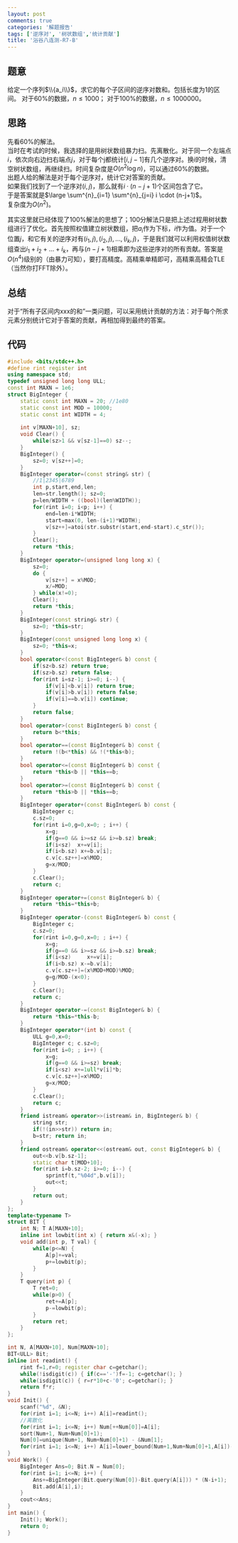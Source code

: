 ```yaml
---
layout: post
comments: true
categories: '解题报告'
tags: ['逆序对', '树状数组','统计贡献']
title: '浴谷八连测-R7-B'
---
```


## 题意
给定一个序列$\\{a_i\\}$，求它的每个子区间的逆序对数和。包括长度为1的区间。
对于$60\%$的数据，$n \leq 1000$； 对于$100\%$的数据，$n \leq 1000000$。
<!--more-->

## 思路
先看$60\%$的解法。      
当时在考试的时候，我选择的是用树状数组暴力扫。先离散化。对于同一个左端点$i$，依次向右边扫右端点$j$，对于每个j都统计$[i,j-1]$有几个逆序对。换$i$的时候，清空树状数组，再继续扫。时间复杂度是$O(n^2 \log n)$，可以通过$60\%$的数据。         
出题人给的解法是对于每个逆序对，统计它对答案的贡献。     
如果我们找到了一个逆序对$(i,j)$，那么就有$i \cdot (n-j+1)$个区间包含了它。      
于是答案就是$\large \sum^{n}_{i=1} \sum^{n}_{j=i} i \cdot (n-j+1)$。      
复杂度为$O(n^2)$。       

其实这里就已经体现了$100\%$解法的思想了；100分解法只是把上述过程用树状数组进行了优化。首先按照权值建立树状数组，把$a_i$作为下标，$i$作为值。对于一个位置$j$，和它有关的逆序对有$(i_1,j),(i_2,j), \dots , (i_k,j)$，于是我们就可以利用权值树状数组查出$i_1+i_2+\dots+i_k$，再与$(n-j+1)$相乘即为这些逆序对的所有贡献。答案是$O(n^4)$级别的（由暴力可知），要打高精度。高精乘单精即可，高精乘高精会TLE（当然你打FFT除外）。

## 总结
对于“所有子区间内xxx的和”一类问题，可以采用统计贡献的方法：对于每个所求元素分别统计它对于答案的贡献，再相加得到最终的答案。

## 代码
```cpp
#include <bits/stdc++.h>
#define rint register int
using namespace std;
typedef unsigned long long ULL;
const int MAXN = 1e6;
struct BigInteger {
    static const int MAXN = 20; //1e80
    static const int MOD = 10000;
    static const int WIDTH = 4;
    
    int v[MAXN+10], sz;
    void Clear() {
        while(sz>1 && v[sz-1]==0) sz--;
    }
    BigInteger() {
        sz=0; v[sz++]=0;
    }
    BigInteger operator=(const string& str) {
        //1|2345|6789
        int p,start,end,len;
        len=str.length(); sz=0;
        p=len/WIDTH + ((bool)(len%WIDTH));
        for(rint i=0; i<p; i++) {
            end=len-i*WIDTH;
            start=max(0, len-(i+1)*WIDTH);
            v[sz++]=atoi(str.substr(start,end-start).c_str());
        }
        Clear();
        return *this;
    }
    BigInteger operator=(unsigned long long x) {
        sz=0;
        do {
            v[sz++] = x%MOD;
            x/=MOD;
        } while(x!=0);
        Clear();
        return *this;
    }
    BigInteger(const string& str) {
        sz=0; *this=str;
    }
    BigInteger(const unsigned long long x) {
        sz=0; *this=x;
    }
    bool operator<(const BigInteger& b) const {
        if(sz<b.sz) return true;
        if(sz>b.sz) return false;
        for(rint i=sz-1; i>=0; i--) {
            if(v[i]<b.v[i]) return true;
            if(v[i]>b.v[i]) return false;
            if(v[i]==b.v[i]) continue;
        }
        return false;
    }
    bool operator>(const BigInteger& b) const {
        return b<*this;
    }
    bool operator==(const BigInteger& b) const {
        return !(b<*this) && !(*this<b);
    }
    bool operator<=(const BigInteger& b) const {
        return *this<b || *this==b;
    }
    bool operator>=(const BigInteger& b) const {
        return *this>b || *this==b;
    }
    BigInteger operator+(const BigInteger& b) const {
        BigInteger c;
        c.sz=0;
        for(rint i=0,g=0,x=0; ; i++) {
            x=g;
            if(g==0 && i>=sz && i>=b.sz) break;
            if(i<sz)  x+=v[i];
            if(i<b.sz) x+=b.v[i];
            c.v[c.sz++]=x%MOD;
            g=x/MOD;
        }
        c.Clear();
        return c;
    }
    BigInteger operator+=(const BigInteger& b) {
        return *this=*this+b;
    }
    BigInteger operator-(const BigInteger& b) const {
        BigInteger c;
        c.sz=0;
        for(rint i=0,g=0,x=0; ; i++) {
            x=g;
            if(g==0 && i>=sz && i>=b.sz) break;
            if(i<sz)     x+=v[i]; 
            if(i<b.sz) x-=b.v[i];
            c.v[c.sz++]=(x%MOD+MOD)%MOD;
            g=g/MOD-(x<0);
        }
        c.Clear();
        return c;
    }
    BigInteger operator-=(const BigInteger& b) {
        return *this=*this-b;
    }
    BigInteger operator*(int b) const {
    	ULL g=0,x=0;
    	BigInteger c; c.sz=0;
    	for(rint i=0; ; i++) {
    		x=g;
    		if(g==0 && i>=sz) break;
    		if(i<sz) x+=1ull*v[i]*b;
    		c.v[c.sz++]=x%MOD;
    		g=x/MOD;
    	}
    	c.Clear();
    	return c;
    }
    friend istream& operator>>(istream& in, BigInteger& b) {
        string str; 
        if(!(in>>str)) return in;
        b=str; return in;
    }
    friend ostream& operator<<(ostream& out, const BigInteger& b) {
        out<<b.v[b.sz-1];
        static char t[MOD+10];
        for(rint i=b.sz-2; i>=0; i--) {
            sprintf(t,"%04d",b.v[i]);
            out<<t;
        }
        return out;
    }
};
template<typename T>
struct BIT {
    int N; T A[MAXN+10];
    inline int lowbit(int x) { return x&(-x); }
    void add(int p, T val) {
        while(p<=N) {
            A[p]+=val;
            p+=lowbit(p);
        }
    }
    T query(int p) {
        T ret=0;
        while(p>0) {
            ret+=A[p];
            p-=lowbit(p);
        }
        return ret;
    }
};

int N, A[MAXN+10], Num[MAXN+10]; 
BIT<ULL> Bit;
inline int readint() {
	rint f=1,r=0; register char c=getchar();
	while(!isdigit(c)) { if(c=='-')f=-1; c=getchar(); }
	while(isdigit(c)) { r=r*10+c-'0'; c=getchar(); }
	return f*r;
}
void Init() {
    scanf("%d", &N);
    for(rint i=1; i<=N; i++) A[i]=readint();
    //离散化
    for(rint i=1; i<=N; i++) Num[++Num[0]]=A[i];
    sort(Num+1, Num+Num[0]+1);
    Num[0]=unique(Num+1, Num+Num[0]+1) - &Num[1];
    for(rint i=1; i<=N; i++) A[i]=lower_bound(Num+1,Num+Num[0]+1,A[i])-&Num[0];
}
void Work() {
    BigInteger Ans=0; Bit.N = Num[0];
    for(rint i=1; i<=N; i++) {
        Ans+=BigInteger(Bit.query(Num[0])-Bit.query(A[i])) * (N-i+1);
        Bit.add(A[i],i);
    }
    cout<<Ans;
}
int main() {
    Init(); Work();
    return 0;
}

```
